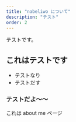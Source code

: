 ```yaml
---
title: "nabeliwo について"
description: "テスト"
order: 2
---
```


テストです。

## これはテストです

- テストなり
- テストだす

### テストだよ〜〜

これは about me ページ
